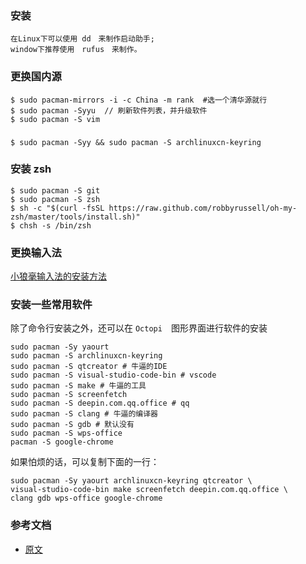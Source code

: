 ### 安装
```
在Linux下可以使用 dd　来制作启动助手;
window下推荐使用　rufus　来制作。
```
### 更换国内源
```
$ sudo pacman-mirrors -i -c China -m rank  #选一个清华源就行
$ sudo pacman -Syyu  // 刷新软件列表，并升级软件
$ sudo pacman -S vim
```

###
```
$ sudo pacman -Syy && sudo pacman -S archlinuxcn-keyring
```
### 安装 zsh
```
$ sudo pacman -S git
$ sudo pacman -S zsh
$ sh -c "$(curl -fsSL https://raw.github.com/robbyrussell/oh-my-zsh/master/tools/install.sh)"
$ chsh -s /bin/zsh
```

### 更换输入法
[小狼毫输入法的安装方法](https://github.com/JackLovel/Note/blob/master/ArchLinux/install_rime.org#%E5%AE%89%E8%A3%85%E6%AD%A5%E9%AA%A4)

### 安装一些常用软件
除了命令行安装之外，还可以在 `Octopi`　图形界面进行软件的安装
```
sudo pacman -Sy yaourt
sudo pacman -S archlinuxcn-keyring
sudo pacman -S qtcreator # 牛逼的IDE
sudo pacman -S visual-studio-code-bin # vscode
sudo pacman -S make # 牛逼的工具
sudo pacman -S screenfetch 
sudo pacman -S deepin.com.qq.office # qq
sudo pacman -S clang # 牛逼的编译器
sudo pacman -S gdb # 默认没有
sudo pacman -S wps-office
pacman -S google-chrome
```
如果怕烦的话，可以复制下面的一行：
```
sudo pacman -Sy yaourt archlinuxcn-keyring qtcreator \
visual-studio-code-bin make screenfetch deepin.com.qq.office \
clang gdb wps-office google-chrome
```
### 参考文档
- [原文](https://zhuanlan.zhihu.com/p/50918522)
